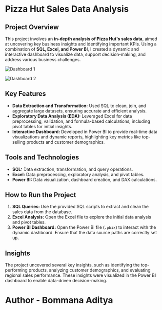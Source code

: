 # Pizza Hut Sales Data Analysis

## Project Overview
This project involves an **in-depth analysis of Pizza Hut's sales data**, aimed at uncovering key business insights and identifying important KPIs. Using a combination of **SQL, Excel, and Power BI**, I created a dynamic and interactive dashboard to visualize data, support decision-making, and address various business challenges.

![Dashboard 1](https://github.com/user-attachments/assets/51ab91e5-cb13-4200-88c9-514acc7503ca)



![Dashboard 2](https://github.com/user-attachments/assets/24a4040a-6511-4c90-90e3-18be4dd86296)



## Key Features
- **Data Extraction and Transformation:** Used SQL to clean, join, and aggregate large datasets, ensuring accurate and efficient analysis.
- **Exploratory Data Analysis (EDA):** Leveraged Excel for data preprocessing, validation, and formula-based calculations, including pivot tables for initial insights.
- **Interactive Dashboard:** Developed in Power BI to provide real-time data visualizations and dynamic reports, highlighting key metrics like top-selling products and customer demographics.

## Tools and Technologies
- **SQL:** Data extraction, transformation, and query operations.
- **Excel:** Data preprocessing, exploratory analysis, and pivot tables.
- **Power BI:** Data visualization, dashboard creation, and DAX calculations.

## How to Run the Project
1. **SQL Queries:** Use the provided SQL scripts to extract and clean the sales data from the database.
2. **Excel Analysis:** Open the Excel file to explore the initial data analysis and pivot tables.
3. **Power BI Dashboard:** Open the Power BI file (`.pbix`) to interact with the dynamic dashboard. Ensure that the data source paths are correctly set up.

## Insights
The project uncovered several key insights, such as identifying the top-performing products, analyzing customer demographics, and evaluating regional sales performance. These insights were visualized in the Power BI dashboard to enable data-driven decision-making.

# Author - Bommana Aditya
